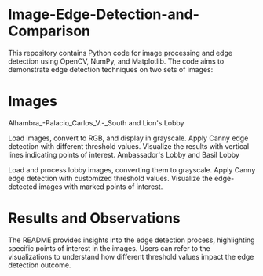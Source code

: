 # Image-Edge-Detection-and-Comparison

This repository contains Python code for image processing and edge detection using OpenCV, NumPy, and Matplotlib. The code aims to demonstrate edge detection techniques on two sets of  images:

# Images
Alhambra_-Palacio_Carlos_V.-_South and Lion's Lobby

Load images, convert to RGB, and display in grayscale.
Apply Canny edge detection with different threshold values.
Visualize the results with vertical lines indicating points of interest.
Ambassador's Lobby and Basil Lobby

Load and process lobby images, converting them to grayscale.
Apply Canny edge detection with customized threshold values.
Visualize the edge-detected images with marked points of interest.


# Results and Observations
The README provides insights into the edge detection process, highlighting specific points of interest in the images. Users can refer to the visualizations to understand how different threshold values impact the edge detection outcome.
